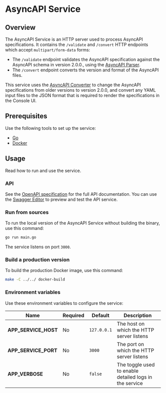 # AsyncAPI Service

## Overview

The AsyncAPI Service is an HTTP server used to process AsyncAPI specifications. It contains the `/validate` and `/convert` HTTP endpoints which accept `multipart/form-data` forms:
- The `/validate` endpoint validates the AsyncAPI specification against the AsyncAPI schema in version 2.0.0., using the [AsyncAPI Parser](https://github.com/asyncapi/parser).
- The `/convert` endpoint converts the version and format of the AsyncAPI files.

This service uses the [AsyncAPI Converter](https://github.com/asyncapi/converter-go) to change the AsyncAPI specifications from older versions to version 2.0.0, and convert any YAML input files to the JSON format that is required to render the specifications in the Console UI.

## Prerequisites

Use the following tools to set up the service:

- [Go](https://golang.org)
- [Docker](https://www.docker.com/)

## Usage

Read how to run and use the service.

### API

See the [OpenAPI specification](openapi.yaml) for the full API documentation. You can use the [Swagger Editor](https://editor.swagger.io/) to preview and test the API service.

### Run from sources

To run the local version of the AsyncAPI Service without building the binary, use this command:

```bash
go run main.go
```

The service listens on port `3000`.

### Build a production version

To build the production Docker image, use this command:

```bash
make -C ../../ docker-build
```

### Environment variables

Use these environment variables to configure the service:

| Name | Required | Default | Description |
|------|----------|---------|-------------|
| **APP_SERVICE_HOST** | No | `127.0.0.1` | The host on which the HTTP server listens |
| **APP_SERVICE_PORT** | No | `3000` | The port on which the HTTP server listens |
| **APP_VERBOSE** | No | `false` | The toggle used to enable detailed logs in the service |
